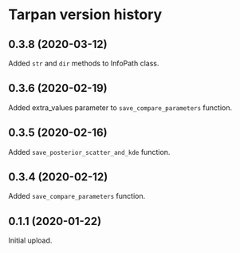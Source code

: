 # Tarpan version history

## 0.3.8 (2020-03-12)

Added `str` and `dir` methods to InfoPath class.


## 0.3.6 (2020-02-19)

Added extra_values parameter to `save_compare_parameters` function.


## 0.3.5 (2020-02-16)

Added `save_posterior_scatter_and_kde` function.


## 0.3.4 (2020-02-12)

Added `save_compare_parameters` function.


## 0.1.1 (2020-01-22)

Initial upload.
